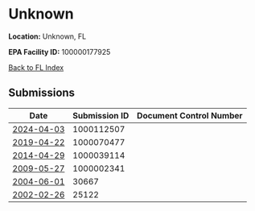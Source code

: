# Unknown

**Location:** Unknown, FL

**EPA Facility ID:** 100000177925

[Back to FL Index](../../index.md)

## Submissions

| Date | Submission ID | Document Control Number |
|------|--------------|-------------------------|
| [2024-04-03](submissions/1000112507.md) | 1000112507 |  |
| [2019-04-22](submissions/1000070477.md) | 1000070477 |  |
| [2014-04-29](submissions/1000039114.md) | 1000039114 |  |
| [2009-05-27](submissions/1000002341.md) | 1000002341 |  |
| [2004-06-01](submissions/30667.md) | 30667 |  |
| [2002-02-26](submissions/25122.md) | 25122 |  |
